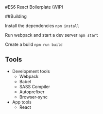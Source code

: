 #ES6 React Boilerplate (WIP)

##Building

Install the dependencies
`npm install`

Run webpack and start a dev server
`npm start`

Create a build
`npm run build`

## Tools

* Development tools
    * Webpack
    * Babel
    * SASS Compiler
    * Autoprefixer
    * Browser-sync
* App tools
    * React